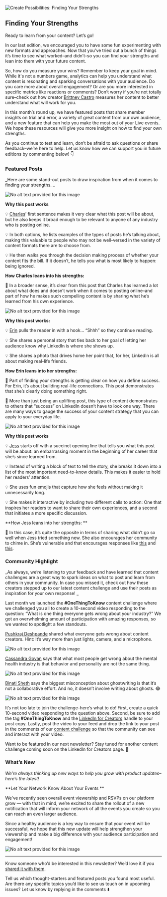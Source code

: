 ![Create Possibilities: Finding Your Strengths](https://media.licdn.com/dms/image/D5612AQFLcUAtOivfQA/article-cover_image-shrink_720_1280/0/1683561753160?e=2147483647&v=beta&t=gLycKRsjsOoRyBSjk_LUSAfKpkztW3AJGxorQPkqnak)

## Finding Your Strengths

Ready to learn from your content? Let’s go!

In our last edition, we encouraged you to have some fun experimenting with new formats and approaches. Now that you’ve tried out a bunch of things it’s time to see what worked–and didn’t–so you can find your strengths and lean into them with your future content. 

So, how do you measure your wins? Remember to keep your goal in mind. While it's not a numbers game, analytics can help you understand what content is resonating and sparking conversations with your audience. Do you care more about overall engagement? Or are you more interested in specific metrics like reactions or comments? Don’t worry if you’re not totally sure–check out how creator [Brittney Castro](https://www.linkedin.com/in/brittneycastro/) measures her content to better understand what will work for you. 

In this month’s round up, we have featured posts that share member insights on trial and error, a variety of great content from our own audience, and a new feature that can help you make the most out of your Live events. We hope these resources will give you more insight on how to find your own strengths.

As you continue to test and learn, don’t be afraid to ask questions or share feedback–we’re here to help. Let us know how we can support you in future editions by commenting below! 👇

### Featured Posts

_Here are some stand-out posts to draw inspiration from when it comes to finding your strengths. _

![No alt text provided for this image](//:0)

**Why this post works**

💡 [Charles](https://www.linkedin.com/posts/charles-miller-wtr_you-have-two-options-when-writing-online-activity-7056969443620311040-U-UW?utm_source=share&utm_medium=member_desktop)’ first sentence makes it very clear what this post will be about, but he also keeps it broad enough to be relevant to anyone of any industry who is posting online.

💡 In both options, he lists examples of the types of posts he’s talking about, making this valuable to people who may not be well-versed in the variety of content formats there are to choose from.

💡 He then walks you through the decision making process of whether your content fits the bill. If it doesn’t, he tells you what is most likely to happen: being ignored. 

**How Charles leans into his strengths:**

💪 In a broader sense, it’s clear from this post that Charles has learned a lot about what does and doesn’t work when it comes to posting online–and part of how he makes such compelling content is by sharing what he’s learned from his own experience.

![No alt text provided for this image](//:0)

**Why this post works:**

💡 [Erin](https://www.linkedin.com/posts/erinlewber_sundayvibes-linkedin-sales-activity-7055987032627548160-txKy?utm_source=share&utm_medium=member_desktop) pulls the reader in with a hook… “Shhh” so they continue reading.

💡 She shares a personal story that ties back to her goal of letting her audience know why LinkedIn is where she shows up.

💡 She shares a photo that drives home her point that, for her, LinkedIn is all about making real-life friends.

**How Erin leans into her strengths:**

💪 Part of finding your strengths is getting clear on how you define success. For Erin, it’s about building real-life connections. This post demonstrates that she’s clearly doing something right.

💪 More than just being an uplifting post, this type of content demonstrates to others that “success” on LinkedIn doesn’t have to look one way. There are many ways to gauge the success of your content strategy that you can apply to your everyday life. 

![No alt text provided for this image](//:0)

**Why this post works**

💡 [Jess](https://www.linkedin.com/posts/jesscook-contentmarketing_my-biggest-rookie-mistake-was-%3F%3F%3F%3F%3F%3F-activity-7056609042281979904-ugnq?utm_source=share&utm_medium=member_desktop) starts off with a succinct opening line that tells you what this post will be about: an embarrassing moment in the beginning of her career that she’s since learned from.

💡 Instead of writing a block of text to tell the story, she breaks it down into a list of the most important need-to-know details. This makes it easier to hold her readers’ attention.

💡 She uses fun emojis that capture how she feels without making it unnecessarily long.

💡 She makes it interactive by including two different calls to action: One that inspires her readers to want to share their own experiences, and a second that initiates a more specific discussion.

**How Jess leans into her strengths: **

💪 In this case, it’s quite the opposite in terms of sharing what didn’t go so well when Jess tried something new. She also encourages her community to chime in. She’s vulnerable and that encourages responses like [this](https://www.linkedin.com/feed/update/urn:li:activity:7056609042281979904?commentUrn=urn%3Ali%3Acomment%3A%28activity%3A7056609042281979904%2C7056641389043875840%29&replyUrn=urn%3Ali%3Acomment%3A%28activity%3A7056609042281979904%2C7056703953207504896%29) and [this](https://www.linkedin.com/feed/update/urn:li:activity:7056609042281979904?commentUrn=urn%3Ali%3Acomment%3A%28activity%3A7056609042281979904%2C7056611554217082880%29).

### Community Highlight

_As always, we’re listening to your feedback and have learned that content challenges are a great way to spark ideas on what to post and learn from others in your community. In case you missed it, check out how these creators stepped up to our latest content challenge and use their posts as inspiration for your own response! _

Last month we launched the **#OneThingToKnow** content challenge where we challenged you all to create a 10-second video responding to the question: “What is one thing everyone gets wrong about your industry?” We got an overwhelming amount of participation with amazing responses, so we wanted to spotlight a few standouts.

[Pushkraj Deshpande](https://www.linkedin.com/posts/pushkraj-deshpande-435ab7165_onethingtoknow-activity-7057065604335177728-CLcY?utm_source=share&utm_medium=member_desktop) shared what everyone gets wrong about content creators. Hint: It’s way more than just lights, camera, and a microphone. 

![No alt text provided for this image](//:0)

[Cassandra Govan](https://www.linkedin.com/posts/cassandragovan_onethingtoknow-activity-7057848931505881088-4sMA?utm_source=share&utm_medium=member_desktop) says that what most people get wrong about the mental health industry is that behavior and personality are not the same thing. 

![No alt text provided for this image](//:0)

[Binati Sheth](https://www.linkedin.com/posts/binatisheth_onethingtoknow-ghostwriting-thewritingcatalogue-activity-7057341081872478208-dnfA?utm_source=share&utm_medium=member_desktop) says the biggest misconception about ghostwriting is that it’s not a collaborative effort. And no, it doesn’t involve writing about ghosts. 😂

![No alt text provided for this image](//:0)

It’s not too late to join the challenge–here’s what to do! First, create a quick 10-second video responding to the question above. Second, be sure to add the tag **#OneThingToKnow** and the [LinkedIn for Creators](https://www.linkedin.com/showcase/linkedinforcreators/) handle to your post copy. Lastly, post the video to your feed and drop the link to your post in the comments of our [content challenge](https://www.linkedin.com/feed/update/urn:li:activity:7057006978060943362) so that the community can see and interact with your video.

Want to be featured in our next newsletter? Stay tuned for another content challenge coming soon on the LinkedIn for Creators page. 💫

### What’s New

_We’re always thinking up new ways to help you grow with product updates–here’s the latest!_

**Let Your Network Know About Your Events **

We've recently seen overall event viewership and RSVPs on our platform grow — with that in mind, we’re excited to share the rollout of a new notification that will inform your network of all the events you create so you can reach an even larger audience. 

Since a healthy audience is a key way to ensure that your event will be successful, we hope that this new update will help strengthen your viewership and make a big difference with your audience participation and engagement! 

![No alt text provided for this image](//:0)

* * *

Know someone who’d be interested in this newsletter? We’d love it if you [shared it with them](https://www.linkedin.com/build-relation/newsletter-follow?entityUrn=7026669590701035521). 

Tell us which thought-starters and featured posts you found most useful. Are there any specific topics you’d like to see us touch on in upcoming issues? Let us know by replying in the comments ⬇️
